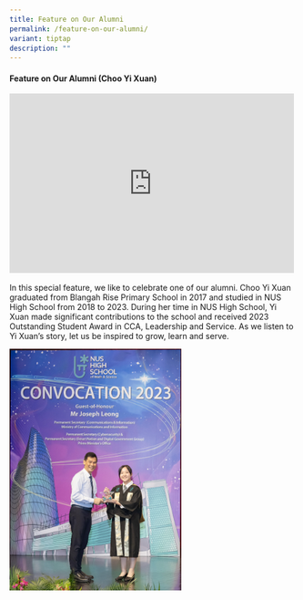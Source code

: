 ```yaml
---
title: Feature on Our Alumni
permalink: /feature-on-our-alumni/
variant: tiptap
description: ""
---
```

<h4>Feature on Our Alumni (Choo Yi Xuan)</h4>
<div class="iframe-wrapper">
<iframe height="315" width="500" allowfullscreen="true" frameborder="0" src="https://www.youtube.com/embed/g2Aqhy4L5Sw?si=P5DKF16BiGBulH8i"></iframe>
</div>
<p></p>
<p>In this special feature, we like to celebrate one of our alumni. Choo
Yi Xuan graduated from Blangah Rise Primary School in 2017 and studied
in NUS High School from 2018 to 2023. During her time in NUS High School,
Yi Xuan made significant contributions to the school and received 2023
Outstanding Student Award in CCA, Leadership and Service. As we listen
to Yi Xuan’s story, let us be inspired to grow, learn and serve. &nbsp;</p>
<div class="isomer-image-wrapper">
<img style="width: 60%;" height="auto" width="100%" alt="" src="/images/2024 Photos/Alumni/Yi_Xuan__Outstanding_Student_Award_.jpg">
</div>
<p></p>